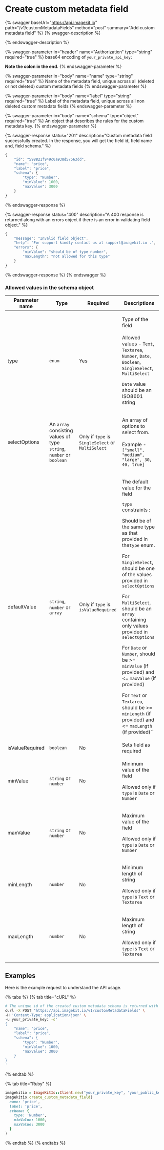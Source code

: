 # Create custom metadata field

{% swagger baseUrl="https://api.imagekit.io" path="/v1/customMetadataFields" method="post" summary="Add custom metadata field" %}
{% swagger-description %}

{% endswagger-description %}

{% swagger-parameter in="header" name="Authorization" type="string" required="true" %}
base64 encoding of `your_private_api_key:`

**Note the colon in the end.**
{% endswagger-parameter %}

{% swagger-parameter in="body" name="name" type="string" required="true" %}
Name of the metadata field, unique across all (deleted or not deleted) custom metadata fields
{% endswagger-parameter %}

{% swagger-parameter in="body" name="label" type="string" required="true" %}
Label of the metadata field, unique across all non deleted custom metadata fields
{% endswagger-parameter %}

{% swagger-parameter in="body" name="schema" type="object" required="true" %}
An object that describes the rules for the custom metadata key.
{% endswagger-parameter %}

{% swagger-response status="201" description="Custom metadata field successfully created. In the response, you will get the field id, field name and, field schema." %}
```javascript
{
    "id": "598821f949c0a938d57563dd",
    "name": "price",
    "label": "price",
    "schema": {
        "type": "Number",
        "minValue": 1000,
        "maxValue": 3000
    }
}
```
{% endswagger-response %}

{% swagger-response status="400" description="A 400 response is returned along with an errors object if there is an error in validating field object." %}
```javascript
{
    "message": "Invalid field object",
    "help": "For support kindly contact us at support@imagekit.io .",
    "errors": {
        "minValue": "should be of type number",
        "maxLength": "not allowed for this type"
    }
}
```
{% endswagger-response %}
{% endswagger %}

### Allowed values in the schema object

| Parameter name  | Type                                                                 | Required                                          | Descriptions                                                                                                                                                                                                                                                                                                                                                                                                                                                                                                                                                                                                                                                                                                                                                      |
| --------------- | -------------------------------------------------------------------- | ------------------------------------------------- | ----------------------------------------------------------------------------------------------------------------------------------------------------------------------------------------------------------------------------------------------------------------------------------------------------------------------------------------------------------------------------------------------------------------------------------------------------------------------------------------------------------------------------------------------------------------------------------------------------------------------------------------------------------------------------------------------------------------------------------------------------------------- |
| type            | `enum`                                                               | Yes                                               | <p>Type of the field<br><br>Allowed values - <code>Text</code>, <code>Textarea</code>, <code>Number</code>, <code>Date</code>, <code>Boolean</code>, <code>SingleSelect</code>,  <code>MultiSelect</code></p><p></p><p><code>Date</code> value should be an ISO8601 string</p>                                                                                                                                                                                                                                                                                                                                                                                                                                                                                    |
| selectOptions   | An `array` consisting values of type `string`, `number` or `boolean` | Only if `type` is `SingleSelect` or `MultiSelect` | <p>An array of options to select from. <br><br>Example - <code>["small", "medium", "large", 30, 40, true]</code></p><p></p>                                                                                                                                                                                                                                                                                                                                                                                                                                                                                                                                                                                                                                       |
| defaultValue    | `string`, `number` or `array`                                                            | Only if `type` is `isValueRequired`               | <p>The default value for the field<br></p><p><code>type</code><em> </em>constraints : <br></p><p>Should be of the same type as that provided in the<code>type</code> enum.<br></p><p>For <code>SingleSelect</code>, should be one of the values provided in <code>selectOptions</code></p><p></p><p>For <code>MultiSelect</code>, should be an <code>array</code> containing only values provided in <code>selectOptions</code></p><p></p><p>For <code>Date</code> or <code>Number</code>, should be >= <code>minValue</code> (if provided) and &#x3C;= <code>maxValue</code> (if provided)</p><p></p><p>For <code>Text</code> or <code>Textarea</code>, should be >= <code>minLength</code> (if provided) and &#x3C;= <code>maxLength</code> (if provided)``</p> |
| isValueRequired | `boolean`                                                            | No                                                | Sets field as required                                                                                                                                                                                                                                                                                                                                                                                                                                                                                                                                                                                                                                                                                                                                            |
| minValue        | `string` or `number`                                                            | No                                                | <p>Minimum value of the field</p><p></p><p>Allowed only if <code>type</code> is <code>Date</code> or <code>Number</code></p>                                                                                                                                                                                                                                                                                                                                                                                                                                                                                                                                                                                                                                      |
| maxValue        | `string` or `number`                                                             | No                                                | <p>Maximum value of the field</p><p></p><p>Allowed only if <code>type</code> is <code>Date</code> or <code>Number</code></p>                                                                                                                                                                                                                                                                                                                                                                                                                                                                                                                                                                                                                                      |
| minLength       | `number`                                                             | No                                                | <p>Minimum length of string</p><p></p><p>Allowed only if <code>type</code> is <code>Text</code> or <code>Textarea</code></p>                                                                                                                                                                                                                                                                                                                                                                                                                                                                                                                                                                                                                                      |
| maxLength       | `number`                                                             | No                                                | <p>Maximum length of string</p><p></p><p>Allowed only if <code>type</code> is <code>Text</code> or <code>Textarea</code></p>                                                                                                                                                                                                                                                                                                                                                                                                                                                                                                                                                                                                                                      |

## Examples&#x20;

Here is the example request to understand the API usage.

{% tabs %}
{% tab title="cURL" %}
```bash
# The unique id of the created custom metadata schema is returned with this api along with key name and schema object.
curl -X POST "https://api.imagekit.io/v1/customMetadataFields" \
-H 'Content-Type: application/json' \
-u your_private_key: -d'
{
    "name": "price",
    "label": "price",
    "schema": {
        "type": "Number",
        "minValue": 1000,
        "maxValue": 3000
    }
}
'
```
{% endtab %}

{% tab title="Ruby" %}
```ruby
imagekitio = ImageKitIo::Client.new("your_private_key", "your_public_key", "your_url_endpoint")
imagekitio.create_custom_metadata_field(
  name: 'price',
  label: 'price',
  schema: {
    type: 'Number',
    minValue: 1000,
    maxValue: 3000
  }
)
```
{% endtab %}
{% endtabs %}
